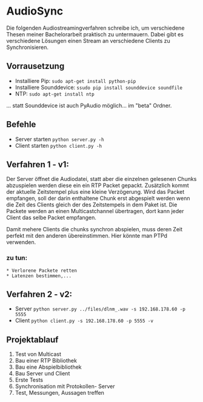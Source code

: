 # AudioSync

Die folgenden Audiostreamingverfahren schreibe ich, um verschiedene Thesen meiner Bachelorarbeit praktisch zu untermauern. Dabei gibt es
verschiedene Lösungen einen Stream an verschiedene Clients zu Synchronisieren. 

## Vorrausetzung

* Installiere Pip:              ```sudo apt-get install python-pip```
* Installiere Sounddevice:      ```ssudo pip install sounddevice soundfile```
* NTP:                          ```sudo apt-get install ntp```

... statt Sounddevice ist auch PyAudio möglich... im "beta" Ordner.

## Befehle

* Server starten ```python server.py -h```
* Client starten ```python client.py -h```

## Verfahren 1 - v1:

Der Server öffnet die Audiodatei, statt aber die einzelnen gelesenen Chunks abzuspielen werden diese ein ein RTP Packet 
gepackt. Zusätzlich kommt der aktuelle Zeitstempel plus eine kleine Verzögerung. Wird das Packet empfangen, soll der
darin enthaltene Chunk erst abgespielt werden wenn die Zeit des Clients gleich der des Zeitstempels in dem Paket ist. Die Packete werden an einen Multicastchannel übertragen, dort kann jeder Client das selbe Packet empfangen.

Damit mehere Clients die chunks synchron abspielen, muss deren Zeit perfekt mit den anderen übereinstimmen. Hier könnte man PTPd verwenden.

### zu tun:

    * Verlorene Packete retten
    * Latenzen bestimmen,...

## Verfahren 2 - v2:

* Server ```python server.py ../files/dlnm_.wav -s 192.168.178.60 -p 5555```
* Client ```python client.py -s 192.168.178.60 -p 5555 -v ```




## Projektablauf

1. Test von Multicast
2. Bau einer RTP Bibliothek
3. Bau eine Abspielbibliothek
4. Bau Server und Client
5. Erste Tests
6. Synchronisation mit Protokollen- Server
7. Test, Messungen, Aussagen treffen

